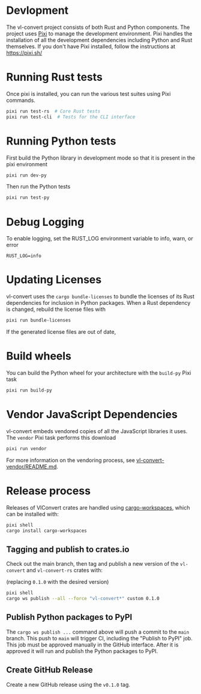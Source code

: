 # Devlopment
The vl-convert project consists of both Rust and Python components. The project uses [Pixi](https://pixi.sh/latest/) to manage the development environment. Pixi handles the installation of all the development dependencies including Python and Rust themselves. If you don't have Pixi installed, follow the instructions at https://pixi.sh/

# Running Rust tests
Once pixi is installed, you can run the various test suites using Pixi commands.

```bash
pixi run test-rs  # Core Rust tests
pixi run test-cli  # Tests for the CLI interface
```

# Running Python tests
First build the Python library in development mode so that it is present in the pixi environment
```bash
pixi run dev-py
```

Then run the Python tests

```bash
pixi run test-py
```

# Debug Logging
To enable logging, set the RUST_LOG environment variable to info, warn, or error
```
RUST_LOG=info
```

# Updating Licenses
vl-convert uses the `cargo bundle-licenses` to bundle the licenses of its Rust dependencies for inclusion in Python packages. When a Rust dependency is changed, rebuild the license files with

```bash
pixi run bundle-licenses
```

If the generated license files are out of date, 

# Build wheels

You can build the Python wheel for your architecture with the `build-py` Pixi task

```bash
pixi run build-py
```

# Vendor JavaScript Dependencies
vl-convert embeds vendored copies of all the JavaScript libraries it uses. The `vendor` Pixi task performs this 
download

```bash
pixi run vendor
```

For more information on the vendoring process, see [vl-convert-vendor/README.md](vl-convert-vendor/README.md). 

# Release process
Releases of VlConvert crates are handled using [cargo-workspaces](https://github.com/pksunkara/cargo-workspaces), which can be installed with:

```bash
pixi shell
cargo install cargo-workspaces
```

## Tagging and publish to crates.io
Check out the main branch, then tag and publish a new version of the `vl-convert` and `vl-convert-rs` crates with:

(replacing `0.1.0` with the desired version)

```bash
pixi shell
cargo ws publish --all --force "vl-convert*" custom 0.1.0
```

## Publish Python packages to PyPI
The `cargo ws publish ...` command above will push a commit to the `main` branch. This push to `main` will trigger CI, including the "Publish to PyPI" job. This job must be approved manually in the GitHub interface. After it is approved it will run and publish the Python packages to PyPI.

## Create GitHub Release
Create a new GitHub release using the `v0.1.0` tag.


